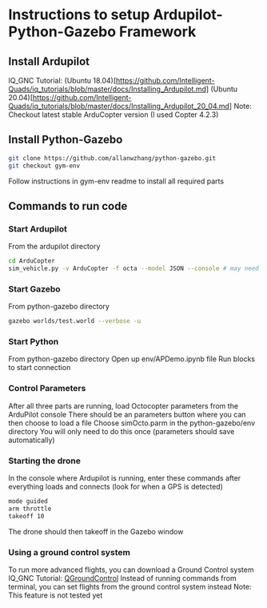 # Instructions to setup Ardupilot-Python-Gazebo Framework
## Install Ardupilot
IQ_GNC Tutorial: (Ubuntu 18.04)[https://github.com/Intelligent-Quads/iq_tutorials/blob/master/docs/Installing_Ardupilot.md]
                 (Ubuntu 20.04)[https://github.com/Intelligent-Quads/iq_tutorials/blob/master/docs/Installing_Ardupilot_20_04.md]
Note: Checkout latest stable ArduCopter version (I used Copter 4.2.3)

## Install Python-Gazebo
```bash
git clone https://github.com/allanwzhang/python-gazebo.git
git checkout gym-env
```
Follow instructions in gym-env readme to install all required parts

## Commands to run code
### Start Ardupilot
From the ardupilot directory
```bash
cd ArduCopter
sim_vehicle.py -v ArduCopter -f octa --model JSON --console # may need run conda deactivate first
```
### Start Gazebo
From python-gazebo directory
```bash
gazebo worlds/test.world --verbose -u
```
### Start Python
From python-gazebo directory
Open up env/APDemo.ipynb file
Run blocks to start connection
### Control Parameters
After all three parts are running, load Octocopter parameters from the ArduPilot console
There should be an parameters button where you can then choose to load a file
Choose simOcto.parm in the python-gazebo/env directory
You will only need to do this once (parameters should save automatically)
### Starting the drone
In the console where Ardupilot is running, enter these commands after everything loads and connects (look for when a GPS is detected)
```bash
mode guided
arm throttle
takeoff 10
```
The drone should then takeoff in the Gazebo window
### Using a ground control system
To run more advanced flights, you can download a Ground Control system
IQ_GNC Tutorial: [QGroundControl](https://github.com/Intelligent-Quads/iq_tutorials/blob/master/docs/installing_qgc.md)
Instead of running commands from terminal, you can set flights from the ground control system instead
Note: This feature is not tested yet
